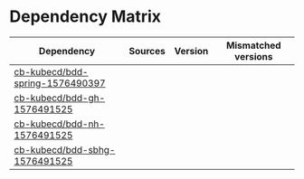 # Dependency Matrix

Dependency | Sources | Version | Mismatched versions
---------- | ------- | ------- | -------------------
[cb-kubecd/bdd-spring-1576490397](https://github.com/cb-kubecd/bdd-spring-1576490397.git) |  | []() | 
[cb-kubecd/bdd-gh-1576491525](https://github.com/cb-kubecd/bdd-gh-1576491525.git) |  | []() | 
[cb-kubecd/bdd-nh-1576491525](https://github.com/cb-kubecd/bdd-nh-1576491525.git) |  | []() | 
[cb-kubecd/bdd-sbhg-1576491525](https://github.com/cb-kubecd/bdd-sbhg-1576491525.git) |  | []() | 
